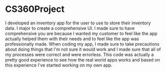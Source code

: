# CS360Project
I developed an inventory app for the user to use to store their inventory data. I major to create a comprehensive UI. I made sure to have comprehensive you are because I wanted my customer to feel like the app actually helped them with their needs and to feel like the app was professionally made. When coding my app, I made sure to take precautions about doing things that I'm not sure it would work and I made sure that all of my processes were correct and were errorless. This code was actually a pretty good experience to see how the real world apps works and based on this experience I've started working on my own app.
